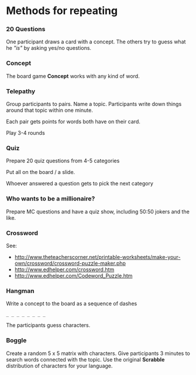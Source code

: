 
# Methods for repeating


### 20 Questions

One participant draws a card with a concept. The others try to guess what he *"is"* by asking yes/no questions.

### Concept

The board game **Concept** works with any kind of word.

### Telepathy

Group participants to pairs. Name a topic. Participants write down things around that topic within one minute. 

Each pair gets points for words both have on their card.

Play 3-4 rounds

### Quiz

Prepare 20 quiz questions from 4-5 categories

Put all on the board / a slide.

Whoever answered a question gets to pick the next category

### Who wants to be a millionaire?

Prepare MC questions and have a quiz show, including 50:50 jokers and the like.

### Crossword

See:

* http://www.theteacherscorner.net/printable-worksheets/make-your-own/crossword/crossword-puzzle-maker.php
* http://www.edhelper.com/crossword.htm
* http://www.edhelper.com/Codeword_Puzzle.htm

### Hangman

Write a concept to the board as a sequence of dashes

    _ _ _ _ _ _ _ _

The participants guess characters.

### Boggle

Create a random 5 x 5 matrix with characters. Give participants 3 minutes to search words connected with the topic. Use the original **Scrabble** distribution of characters for your language.

